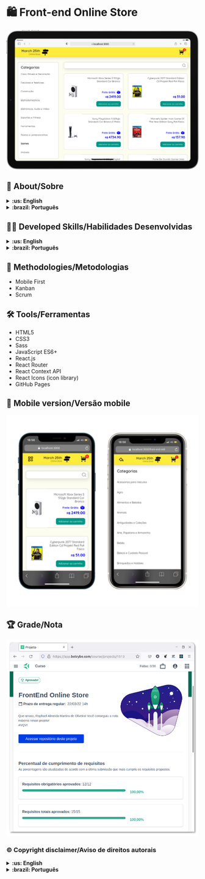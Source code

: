 # :shopping: Front-end Online Store

![Desktop preview](./imgs/tablet-preview.png)

## :page_with_curl: About/Sobre

<details>
  <summary markdown="span"><strong>:us: English</strong></summary><br />

React group project developed by [Raphael Martins](https://www.linkedin.com/in/raphaelameidamartins/), [Lazaro Andriola](https://github.com/lazaroor), [Maria Júlia Penha Domenciano](https://github.com/MajuPenha), [Leo Begnossi](https://github.com/MadOrchid) and [Thamires Aparecida](https://github.com/thamiresl) at the end of Unit 13 ([Front-end Development Module](https://github.com/raphaelalmeidamartins/trybe_exercicios/tree/main/2_Desenvolvimento-Front-end)) of Trybe's Web Development course. We were approved with 100% of the mandatory and optional requirements met.

We had to develop a Online Store React application fetching for products data from the Mercado Livre's API. We also had to use agile methologies such as Scrum and Kanban.

[Click here](https://raphaelalmeidamartins.github.io/front-end-online-store/#/) to check out the final version of the project on your browser.
<br />
</details>

<details>
  <summary markdown="span"><strong>:brazil: Português</strong></summary><br />

Projeto React em grupo desenvolvido por [Raphael Martins](https://www.linkedin.com/in/raphaelameidamartins/), [Lazaro Andriola](https://github.com/lazaroor), [Maria Júlia Penha Domenciano](https://github.com/MajuPenha), [Leo Begnossi](https://github.com/MadOrchid) e [Thamires Aparecida](https://github.com/thamiresl) ao final do Bloco 13 ([Módulo Desenvolvimento Front-end](https://github.com/raphaelalmeidamartins/trybe_exercicios/tree/main/2_Desenvolvimento-Front-end)) do curso de Desenvolvimento Web da Trybe. Fui aprovado com 100% dos requisitos obrigatórios e opcionais atingidos.

Tivemos que desenvolver uma aplicação React de loja online consumindo dados da API do Mercado Livre. Também tivemos que utilizar metodologias de desenvolvimento ágil como Scrum e Kanban.

[Clique aqui](https://raphaelalmeidamartins.github.io/front-end-online-store/#/) para conferir a versão final do projeto no seu navegador.
<br />
</details>

## :man_technologist: Developed Skills/Habilidades Desenvolvidas

<details>
  <summary markdown="span"><strong>:us: English</strong></summary><br />

* Work in group using agile development methodologies
* Develop a React application using React Router
* Fetch data from a public API
* Use React Context API for state management
<br />
</details>

<details>
  <summary markdown="span"><strong>:brazil: Português</strong></summary><br />

* Trabalhar em grupo usando metodologias de desenvolvimento ágil
* Desenvolver uma aplicação React usando React Router
* Consumir dados de uma API pública
* Usar a Context API do React para gerenciamento de estado
<br />
</details>

## :memo: Methodologies/Metodologias

* Mobile First
* Kanban
* Scrum

## :hammer_and_wrench: Tools/Ferramentas

* HTML5
* CSS3
* Sass
* JavaScript ES6+
* React.js
* React Router
* React Context API
* React Icons (icon library)
* GitHub Pages

## :iphone: Mobile version/Versão mobile

![Mobile](./imgs/mobile-preview.png)

## :trophy: Grade/Nota

![My grade of the project - Minha nota no projeto](./imgs/nota.png)

### :copyright: Copyright disclaimer/Aviso de direitos autorais

<details>
  <summary markdown="span"><strong>:us: English</strong></summary><br />

We developed this project for learning purposes, all the code and documentation texts are our authorship, and the rights belong exclusively to us. It is allowed to download or clone the repository for study purposes. However, it is not allowed to publish full or partial copies. This disclaimer does not cover libraries and dependencies, which are subject to their respective licenses.

We use the [Mercado Livre](https://developers.mercadolivre.com.br/pt_br/api-docs-pt-br)'s API to fetch the products' data.
<br />
</details>

<details>
  <summary markdown="span"><strong>:brazil: Português</strong></summary><br />

Desenvolvemos esse projeto para propósitos de aprendizagem, todo o código e documentação são de nossa autoria e os direitos pertencem exclusivamente a nós. É permitido baixar ou clonar o repositório para fins de estudo. Contudo, não é permitido publicar cópias totais ou parciais. Este aviso não cobre bibliotecas e dependências, estas estão sujeitas a suas respectivas licenças.

Utilizamos a API do [Mercado Livre](https://developers.mercadolivre.com.br/pt_br/api-docs-pt-br) para consumir dados de produtos.
<br />
</details>
